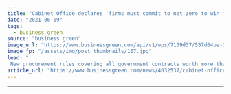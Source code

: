 ```yaml
---
title: "Cabinet Office declares 'firms must commit to net zero to win major government contracts'"
date: "2021-06-09"
tags: 
  - business green
source: "business green"
image_url: "https://www.businessgreen.com/api/v1/wps/7139d37/557d64be-3f67-4b51-8cc2-092545fc553b/3/whitehall-downing-street-185x114.jpg"
image_fp: "/assets/img/post_thumbnails/107.jpg"
lead: "
 New procurement rules covering all government contracts worth more than £5m hailed as a huge boost to UK's decarbonisation efforts ..."
article_url: "https://www.businessgreen.com/news/4032537/cabinet-office-declares-firms-commit-net-zero-win-major-government-contracts"
---
```


---
